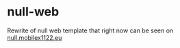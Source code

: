 # null-web


Rewrite of null web template that right now can be seen on [null.mobilex1122.eu](https://null.mobilex1122.eu)
